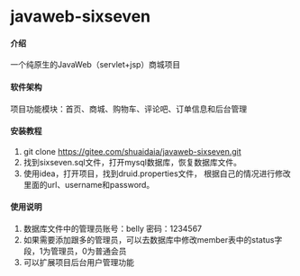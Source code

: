 # javaweb-sixseven

#### 介绍
一个纯原生的JavaWeb（servlet+jsp）商城项目

#### 软件架构
项目功能模块：首页、商城、购物车、评论吧、订单信息和后台管理

#### 安装教程

1.  git clone https://gitee.com/shuaidaia/javaweb-sixseven.git
2.  找到sixseven.sql文件，打开mysql数据库，恢复数据库文件。
3.  使用idea，打开项目，找到druid.properties文件，
根据自己的情况进行修改里面的url、username和password。

#### 使用说明

1.  数据库文件中的管理员账号：belly 密码：1234567
2.  如果需要添加跟多的管理员，可以去数据库中修改member表中的status字段，1为管理员，0为普通会员
3.  可以扩展项目后台用户管理功能
